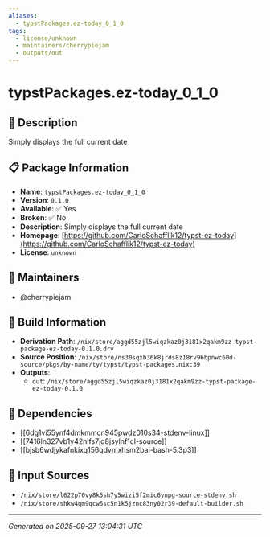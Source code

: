 ```yaml
---
aliases:
  - typstPackages.ez-today_0_1_0
tags:
  - license/unknown
  - maintainers/cherrypiejam
  - outputs/out
---
```


# typstPackages.ez-today_0_1_0

## 📝 Description

Simply displays the full current date

## 📋 Package Information

- **Name**: `typstPackages.ez-today_0_1_0`
- **Version**: `0.1.0`
- **Available**: ✅ Yes
- **Broken**: ✅ No
- **Description**: Simply displays the full current date
- **Homepage**: [https://github.com/CarloSchafflik12/typst-ez-today](https://github.com/CarloSchafflik12/typst-ez-today)
- **License**: `unknown`
## 👥 Maintainers

- @cherrypiejam


## 🔧 Build Information

- **Derivation Path**: `/nix/store/aggd55zjl5wiqzkaz0j3181x2qakm9zz-typst-package-ez-today-0.1.0.drv`
- **Source Position**: `/nix/store/ns30sqxb36k8jrds8z18rv96bpnwc60d-source/pkgs/by-name/ty/typst/typst-packages.nix:39`
- **Outputs**:
  - `out`:  `/nix/store/aggd55zjl5wiqzkaz0j3181x2qakm9zz-typst-package-ez-today-0.1.0`

## 🔗 Dependencies

- [[6dg1vi55ynf4dmkmmcn945pwdz010s34-stdenv-linux]]
- [[7416ln327vb1y42nlfs7jq8jsylnf1cl-source]]
- [[bjsb6wdjykafnkixq156qdvmxhsm2bai-bash-5.3p3]]

## 📁 Input Sources

- `/nix/store/l622p70vy8k5sh7y5wizi5f2mic6ynpg-source-stdenv.sh`
- `/nix/store/shkw4qm9qcw5sc5n1k5jznc83ny02r39-default-builder.sh`

---
*Generated on 2025-09-27 13:04:31 UTC*
